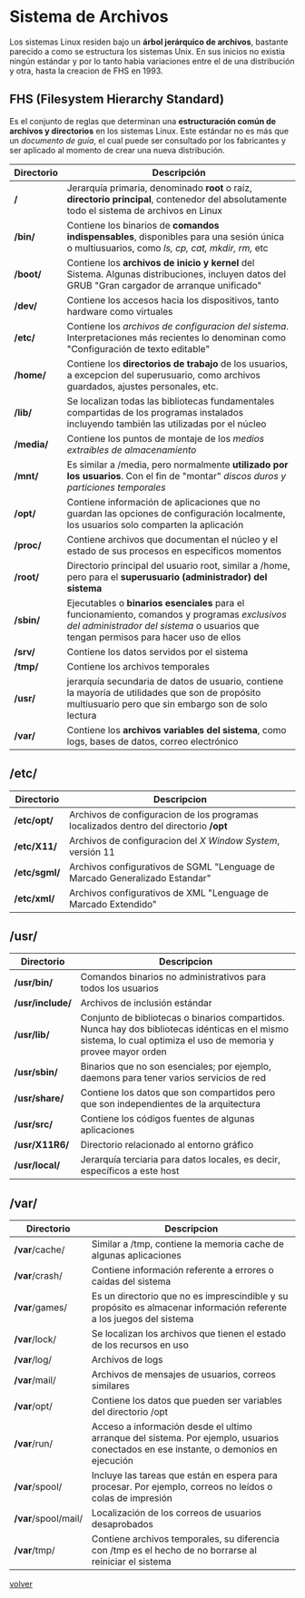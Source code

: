 # Sistema de Archivos

Los sistemas Linux residen bajo un __árbol jerárquico de archivos__, bastante parecido a como se estructura los sistemas Unix. En sus inicios no existia ningún estándar y por lo tanto habia variaciones entre el de una distribución y otra, hasta la creacion de FHS en 1993.

## FHS (Filesystem Hierarchy Standard)
 
Es el conjunto de reglas que determinan una __estructuración común de archivos y directorios__ en los sistemas Linux. Este estándar no es más que un _documento de guía_, el cual puede ser consultado por los fabricantes y ser aplicado al momento de crear una nueva distribución.

| Directorio | Descripción|
|--|--|
| __/__ |Jerarquía primaria, denominado __root__ o raíz, __directorio principal__, contenedor del absolutamente todo el sistema de archivos en Linux |
| __/bin/__|Contiene los binarios de __comandos indispensables__, disponibles para una sesión única o multiusuarios, como _ls, cp, cat, mkdir, rm,_ etc |
| __/boot/__| Contiene los __archivos de inicio y kernel__ del Sistema. Algunas distribuciones, incluyen datos del GRUB "Gran cargador de arranque unificado" |
| __/dev/__|Contiene los accesos hacia los dispositivos, tanto hardware como virtuales |
| __/etc/__|Contiene los _archivos de configuracion del sistema_. Interpretaciones más recientes lo denominan como "Configuración de texto editable"|
| __/home/__|Contiene los __directorios de trabajo__ de los usuarios, a excepcion del superusuario, como archivos guardados, ajustes personales, etc. |
| __/lib/__|Se localizan todas las bibliotecas fundamentales compartidas de los programas instalados incluyendo también las utilizadas por el núcleo|
| __/media/__|Contiene los puntos de montaje de los _medios extraíbles de almacenamiento_|
| __/mnt/__|Es similar a /media, pero normalmente __utilizado por los usuarios__. Con el fin de "montar" _discos duros y particiones temporales_|
| __/opt/__|Contiene información de aplicaciones que no guardan las opciones de configuración localmente, los usuarios solo comparten la aplicación|
| __/proc/__|Contiene archivos que documentan el núcleo y el estado de sus procesos en específicos momentos|
| __/root/__| Directorio principal del usuario root, similar a /home, pero para el __superusuario (administrador) del sistema__|
| __/sbin/__|Ejecutables o __binarios esenciales__ para el funcionamiento, comandos y programas _exclusivos del administrador del sistema_ o usuarios que tengan permisos para hacer uso de ellos|
| __/srv/__|Contiene los datos servidos por el sistema|
| __/tmp/__|Contiene los archivos temporales|
| __/usr/__|jerarquía secundaria de datos de usuario, contiene la mayoría de utilidades que son de propósito multiusuario pero que sin embargo son de solo lectura |
| __/var/__|Contiene los __archivos variables del sistema__, como logs, bases de datos, correo electrónico|

## /etc/

| Directorio | Descripcion |
|--|--|
| __/etc/opt/__ |Archivos de configuracion de los programas localizados dentro del directorio __/opt__|
| __/etc/X11/__ |Archivos de configuracion del _X Window System_, versión 11|
| __/etc/sgml/__ |Archivos configurativos de SGML "Lenguage de Marcado Generalizado Estandar"|
| __/etc/xml/__ |Archivos configurativos de XML "Lenguage de Marcado Extendido"|

## /usr/

| Directorio | Descripcion |
|--|--|
| __/usr/bin/__ |Comandos binarios no administrativos para todos los usuarios|
| __/usr/include/__ |Archivos de inclusión estándar|
| __/usr/lib/__ |Conjunto de bibliotecas o binarios compartidos. Nunca hay dos bibliotecas idénticas en el mismo sistema, lo cual optimiza el uso de memoria y provee mayor orden|
| __/usr/sbin/__ |Binarios que no son esenciales; por ejemplo, daemons para tener varios servicios de red|
| __/usr/share/__ |Contiene los datos que son compartidos pero que son independientes de la arquitectura|
| __/usr/src/__ |Contiene los códigos fuentes de algunas aplicaciones|
| __/usr/X11R6/__ |Directorio relacionado al entorno gráfico|
| __/usr/local/__ |Jerarquía terciaria para datos locales, es decir, específicos a este host|


## /var/

| Directorio | Descripcion |
|--|--|
| __/var__/cache/ |Similar a /tmp, contiene la memoria cache de algunas aplicaciones|
| __/var__/crash/ |Contiene información referente a errores o caídas del sistema|
| __/var__/games/ |Es un directorio que no es imprescindible y su propósito es almacenar información referente a los juegos del sistema|
| __/var__/lock/ |Se localizan los archivos que tienen el estado de los recursos en uso|
| __/var__/log/ |Archivos de logs|
| __/var__/mail/ |Archivos de mensajes de usuarios, correos similares|
| __/var__/opt/ |Contiene los datos que pueden ser variables del directorio /opt|
| __/var__/run/ |Acceso a información desde el ultimo arranque del sistema. Por ejemplo, usuarios conectados en ese instante, o demonios en ejecución|
| __/var__/spool/ |Incluye las tareas que están en espera para procesar. Por ejemplo, correos no leídos o colas de impresión|
| __/var__/spool/mail/ |Localización de los correos de usuarios desaprobados|
| __/var__/tmp/ |Contiene archivos temporales, su diferencia con /tmp es el hecho de no borrarse al reiniciar el sistema|

[volver](../readme.md)